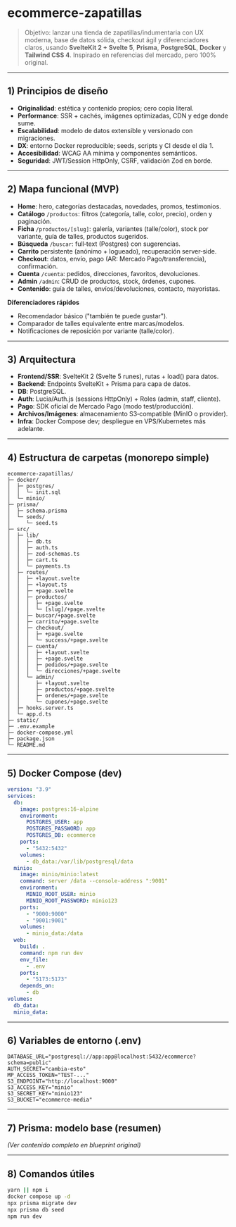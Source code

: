# ecommerce-zapatillas

> Objetivo: lanzar una tienda de zapatillas/indumentaria con UX moderna, base de datos sólida, checkout ágil y diferenciadores claros, usando **SvelteKit 2 + Svelte 5**, **Prisma**, **PostgreSQL**, **Docker** y **Tailwind CSS 4**. Inspirado en referencias del mercado, pero 100% original.

---

## 1) Principios de diseño
- **Originalidad**: estética y contenido propios; cero copia literal.
- **Performance**: SSR + cachés, imágenes optimizadas, CDN y edge donde sume.
- **Escalabilidad**: modelo de datos extensible y versionado con migraciones.
- **DX**: entorno Docker reproducible; seeds, scripts y CI desde el día 1.
- **Accesibilidad**: WCAG AA mínima y componentes semánticos.
- **Seguridad**: JWT/Session HttpOnly, CSRF, validación Zod en borde.

---

## 2) Mapa funcional (MVP)
- **Home**: hero, categorías destacadas, novedades, promos, testimonios.
- **Catálogo** `/productos`: filtros (categoría, talle, color, precio), orden y paginación.
- **Ficha** `/productos/[slug]`: galería, variantes (talle/color), stock por variante, guía de talles, productos sugeridos.
- **Búsqueda** `/buscar`: full‑text (Postgres) con sugerencias.
- **Carrito** persistente (anónimo + logueado), recuperación server‑side.
- **Checkout**: datos, envío, pago (AR: Mercado Pago/transferencia), confirmación.
- **Cuenta** `/cuenta`: pedidos, direcciones, favoritos, devoluciones.
- **Admin** `/admin`: CRUD de productos, stock, órdenes, cupones.
- **Contenido**: guía de talles, envíos/devoluciones, contacto, mayoristas.

**Diferenciadores rápidos**
- Recomendador básico ("también te puede gustar").
- Comparador de talles equivalente entre marcas/modelos.
- Notificaciones de reposición por variante (talle/color).

---

## 3) Arquitectura
- **Frontend/SSR**: SvelteKit 2 (Svelte 5 runes), rutas + load() para datos.
- **Backend**: Endpoints SvelteKit + Prisma para capa de datos.
- **DB**: PostgreSQL.
- **Auth**: Lucia/Auth.js (sessions HttpOnly) + Roles (admin, staff, cliente).
- **Pago**: SDK oficial de Mercado Pago (modo test/producción).
- **Archivos/Imágenes**: almacenamiento S3‑compatible (MinIO o provider).
- **Infra**: Docker Compose dev; despliegue en VPS/Kubernetes más adelante.

---

## 4) Estructura de carpetas (monorepo simple)
```plaintext
ecommerce-zapatillas/
├─ docker/
│  ├─ postgres/
│  │  └─ init.sql
│  └─ minio/
├─ prisma/
│  ├─ schema.prisma
│  └─ seeds/
│     └─ seed.ts
├─ src/
│  ├─ lib/
│  │  ├─ db.ts
│  │  ├─ auth.ts
│  │  ├─ zod-schemas.ts
│  │  ├─ cart.ts
│  │  └─ payments.ts
│  ├─ routes/
│  │  ├─ +layout.svelte
│  │  ├─ +layout.ts
│  │  ├─ +page.svelte
│  │  ├─ productos/
│  │  │  ├─ +page.svelte
│  │  │  └─ [slug]/+page.svelte
│  │  ├─ buscar/+page.svelte
│  │  ├─ carrito/+page.svelte
│  │  ├─ checkout/
│  │  │  ├─ +page.svelte
│  │  │  └─ success/+page.svelte
│  │  ├─ cuenta/
│  │  │  ├─ +layout.svelte
│  │  │  ├─ +page.svelte
│  │  │  ├─ pedidos/+page.svelte
│  │  │  └─ direcciones/+page.svelte
│  │  └─ admin/
│  │     ├─ +layout.svelte
│  │     ├─ productos/+page.svelte
│  │     ├─ ordenes/+page.svelte
│  │     └─ cupones/+page.svelte
│  ├─ hooks.server.ts
│  └─ app.d.ts
├─ static/
├─ .env.example
├─ docker-compose.yml
├─ package.json
└─ README.md
```

---

## 5) Docker Compose (dev)
```yaml
version: "3.9"
services:
  db:
    image: postgres:16-alpine
    environment:
      POSTGRES_USER: app
      POSTGRES_PASSWORD: app
      POSTGRES_DB: ecommerce
    ports:
      - "5432:5432"
    volumes:
      - db_data:/var/lib/postgresql/data
  minio:
    image: minio/minio:latest
    command: server /data --console-address ":9001"
    environment:
      MINIO_ROOT_USER: minio
      MINIO_ROOT_PASSWORD: minio123
    ports:
      - "9000:9000"
      - "9001:9001"
    volumes:
      - minio_data:/data
  web:
    build: .
    command: npm run dev
    env_file:
      - .env
    ports:
      - "5173:5173"
    depends_on:
      - db
volumes:
  db_data:
  minio_data:
```

---

## 6) Variables de entorno (.env)
```env
DATABASE_URL="postgresql://app:app@localhost:5432/ecommerce?schema=public"
AUTH_SECRET="cambia-esto"
MP_ACCESS_TOKEN="TEST-..."
S3_ENDPOINT="http://localhost:9000"
S3_ACCESS_KEY="minio"
S3_SECRET_KEY="minio123"
S3_BUCKET="ecommerce-media"
```

---

## 7) Prisma: modelo base (resumen)
*(Ver contenido completo en blueprint original)*

---

## 8) Comandos útiles
```bash
yarn || npm i
docker compose up -d
npx prisma migrate dev
npx prisma db seed
npm run dev
```